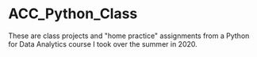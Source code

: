 # ACC_Python_Class
These are class projects and "home practice" assignments from a Python for Data Analytics course I took over the summer in 2020.
